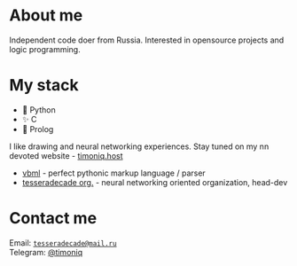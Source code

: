 # About me

Independent code doer from Russia. Interested in opensource projects and logic programming.

# My stack

* :snake: Python
* :sparkles: C 
* :tomato: Prolog

I like drawing and neural networking experiences. Stay tuned on my nn devoted website - [timoniq.host](https://timoniq.host/)

* [vbml](https://github.com/timoniq/vbml) - perfect pythonic markup language / parser
* [tesseradecade org.](https://github.com/tesseradecade) - neural networking oriented organization, head-dev

# Contact me

Email: <code>tesseradecade@mail.ru</code>  
Telegram: [@timoniq](https://t.me/timoniq)
